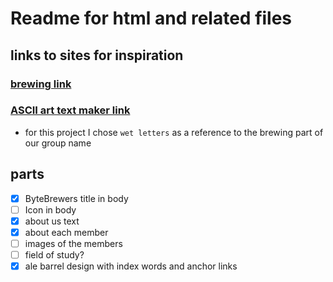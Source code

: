 # Readme for html and related files

## links to sites for inspiration
### [brewing link](https://www.micetcraft.com/brewing-process/)
### [ASCII art text maker link](https://patorjk.com/software/taag/#p=display&f=Wet%20Letter&t=ByteBrewers)
* for this project I chose `wet letters` as a reference to the brewing part of our group name

## parts
* [x] ByteBrewers title in body
* [ ] Icon in body
* [x] about us text
* [x] about each member
* [ ] images of the members
* [ ] field of study?
* [x] ale barrel design with index words and anchor links